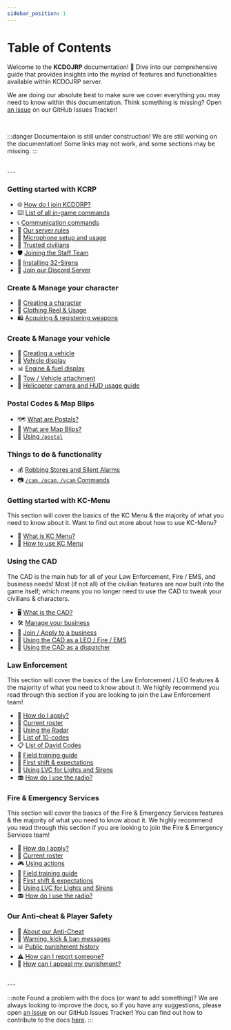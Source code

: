 ```yaml
---
sidebar_position: 1
---
```


# Table of Contents

Welcome to the **KCDOJRP** documentation! 🎉 Dive into our comprehensive guide that provides insights into the myriad of features and functionalities available within KCDOJRP server.

We are doing our absolute best to make sure we cover everything you may need to know within this documentation. Think something is missing? Open [an issue](https://github.com/MTDOJRP/docs/issues) on our GitHub Issues Tracker!

<br/>

:::danger Documentaion is still under construction!
We are still working on the documentation! Some links may not work, and some sections may be missing.
:::

<br/>
---
<br/>

### Getting started with KCRP
- 🌐 [How do I join KCDORP?](/docs/introduction/joining-server)
- ⌨️ [List of all in-game commands](/docs/introduction/in-game-commands)
- 📞 [Communication commands](#)
- 📕 [Our server rules](/docs/introduction/server-rules)
- 🎤 [Microphone setup and usage](/docs/introduction/microphone-setup)
- 🌟 [Trusted civilians](/docs/introduction/trusted-civs)
- 🛡️ [Joining the Staff Team](https://docs.kcdojrp.com/application/staff)
- 🚨 [Installing 32-Sirens](/docs/introduction/32-sirens)
- 💬 [Join our Discord Server](https://discord.gg/kcdojrp)

### Create & Manage your character
- 📝 [Creating a character](#)
- 👕 [Clothing Reel & Usage](#)
- 🛍️ [Acquiring & registering weapons](#)

### Create & Manage your vehicle
- 📝 [Creating a vehicle](#)
- 🚗 [Vehicle display](#)
- 📊 [Engine & fuel display](#)
- 🧲 [Tow / Vehicle attachment](#)
- 🚁 [Helicopter camera and HUD usage guide](#)

### Postal Codes & Map Blips
- 🗺️ [What are Postals?](#)
- 📌 [What are Map Blips?](#)
- 📍 [Using `/postal`](#)

### Things to do & functionality
- 💰 [Robbing Stores and Silent Alarms](#)
- 📷 [`/cam`, `/pcam`, `/vcam` Commands](#)

### Getting started with KC-Menu
This section will cover the basics of the KC Menu & the majority of what you need to know about it.
Want to find out more about how to use KC-Menu?
- 💬 [What is KC Menu?](#)
- 📝 [How to use KC Menu](#)

### Using the CAD
The CAD is the main hub for all of your Law Enforcement, Fire / EMS, and business needs! Most (if not all) of the civilian features are now built into the game itself; which means you no longer need to use the CAD to tweak your civilians & characters.
- 🖥️ [What is the CAD?](#)
- 🛠️ [Manage your business](#)
- 📝 [Join / Apply to a business](#)
- 📝 [Using the CAD as a LEO / Fire / EMS](#)
- 📝 [Using the CAD as a dispatcher](#)

### Law Enforcement
This section will cover the basics of the Law Enforcement / LEO features & the majority of what you need to know about it. We highly recommend you read through this section if you are looking to join the Law Enforcement team!
- 📝 [How do I apply?](#)
- 👥 [Current roster](#)
- 📡 [Using the Radar](#)
- 🔢 [List of 10-codes](#)
- 📋 [List of David Codes](#)
- 🚨 [Field training guide](#)
- 📝 [First shift & expectations](#)
- 🚨 [Using LVC for Lights and Sirens](#)
- 📻 [How do I use the radio?](#)

### Fire & Emergency Services
This section will cover the basics of the Fire & Emergency Services features & the majority of what you need to know about it. We highly recommend you read through this section if you are looking to join the Fire & Emergency Services team!
- 📝 [How do I apply?](#)
- 👥 [Current roster](#)
- 🎮 [Using actions](#)
- 🚨 [Field training guide](#)
- 📝 [First shift & expectations](#)
- 🚨 [Using LVC for Lights and Sirens](#)
- 📻 [How do I use the radio?](#)

### Our Anti-cheat & Player Safety
- 🚫 [About our Anti-Cheat](#)
- 💬 [Warning, kick & ban messages](#)
- 📊 [Public punishment history](https://punishments.kcdojrp.com/)
- ⚠️ [How can I report someone?](#)
- 📝 [How can I appeal my punishment?](#)

<br/>
---
<br/>

:::note Found a problem with the docs (or want to add something)?
We are always looking to improve the docs, so if you have any suggestions, please open [an issue](https://github.com/MTDOJRP/docs/issues) on our GitHub Issues Tracker!
You can find out how to contribute to the docs [here](https://github.com/MTDOJRP/docs/blob/main/README.md).
:::
